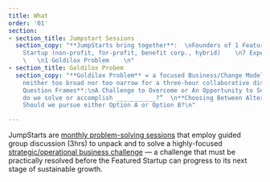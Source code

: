 ```yaml
---
title: What
order: '01'
section:
- section_title: Jumpstart Sessions
  section_copy: "**JumpStarts bring together**:  \nFounders of 1 Featured Social
    Startup (non-profit, for-profit, benefit corp., hybrid)    \n7 Expert Panelists
    \   \n1 Goldilox Problem    \n"
- section_title: Goldilox Probem
  section_copy: "**Goldilox Problem** = a focused Business/Change Model problem,
    neither too broad nor too narrow for a three-hour collaborative discussion.\n\n**GP
    Question Frames**:\nA Challenge to Overcome or An Opportunity to Seize: How
    do we solve or accomplish ___________?”  \n**Choosing Between Alternatives**:
    Should we pursue either Option A or Option B?\n"

---
```

JumpStarts are <u>monthly problem-solving sessions</u> that employ guided group discussion (3hrs) to unpack and to solve a highly-focused <u>strategic/operational business challenge</u> — a challenge that must be practically resolved before the Featured Startup can progress to its next stage of sustainable growth.
